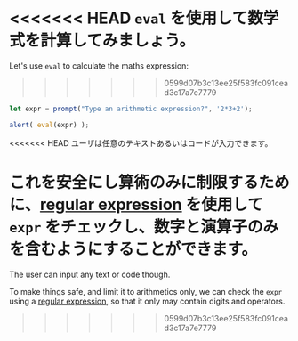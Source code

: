 <<<<<<< HEAD
`eval` を使用して数学式を計算してみましょう。
=======
Let's use `eval` to calculate the maths expression:
>>>>>>> 0599d07b3c13ee25f583fc091cead3c17a7e7779

```js demo run
let expr = prompt("Type an arithmetic expression?", '2*3+2');

alert( eval(expr) );
```

<<<<<<< HEAD
ユーザは任意のテキストあるいはコードが入力できます。

これを安全にし算術のみに制限するために、[regular expression](info:regular-expressions) を使用して `expr` をチェックし、数字と演算子のみを含むようにすることができます。
=======
The user can input any text or code though.

To make things safe, and limit it to arithmetics only, we can check the `expr` using a [regular expression](info:regular-expressions), so that it only may contain digits and operators.
>>>>>>> 0599d07b3c13ee25f583fc091cead3c17a7e7779
